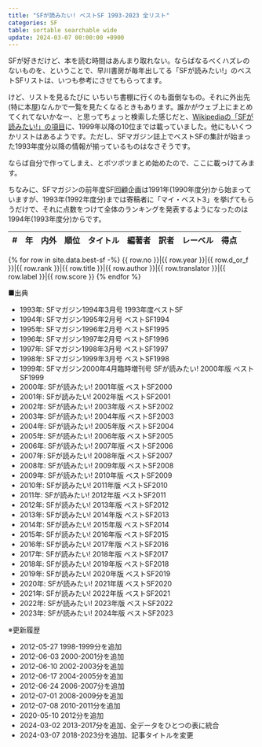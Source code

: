```yaml
---
title: "SFが読みたい! ベストSF 1993-2023 全リスト"
categories: SF
table: sortable searchable wide
update: 2024-03-07 00:00:00 +0900
---
```


SFが好きだけど、本を読む時間はあんまり取れない。ならばなるべくハズレのないものを、ということで、早川書房が毎年出してる「SFが読みたい!」のベストSFリストは、いつも参考にさせてもらってます。

けど、リストを見るたびに いちいち書棚に行くのも面倒なもの。それに外出先(特に本屋)なんかで一覧を見たくなるときもあります。誰かがウェブ上にまとめてくれてないかなー、と思ってちょっと検索した感じだと、[Wikipediaの「SFが読みたい!」の項目](http://ja.wikipedia.org/wiki/SF%E3%81%8C%E8%AA%AD%E3%81%BF%E3%81%9F%E3%81%84!)に、1999年以降の10位までは載っていました。他にもいくつかリストはあるようです。ただし、SFマガジン誌上でベストSFの集計が始まった1993年度分以降の情報が揃っているものはなさそうです。

ならば自分で作ってしまえ、とポツポツまとめ始めたので、ここに載っけてみます。

ちなみに、SFマガジンの前年度SF回顧企画は1991年(1990年度分)から始まっていますが、1993年(1992年度分)までは寄稿者に「マイ・ベスト3」を挙げてもらうだけで、それに点数をつけて全体のランキングを発表するようになったのは1994年(1993年度分)からです。

\#|年|内外|順位|タイトル|編著者|訳者|レーベル|得点
-|-|-|-|-|-|-|-|-
{% for row in site.data.best-sf -%}
<span>{{ row.no }}</span>|<span>{{ row.year }}</span>|<span>{{ row.d_or_f }}</span>|<span>{{ row.rank }}</span>|{{ row.title }}|{{ row.author }}|{{ row.translator }}|{{ row.label }}|<span>{{ row.score }}</span>
{% endfor %}

■出典

- 1993年: SFマガジン1994年3月号 1993年度ベストSF
- 1994年: SFマガジン1995年2月号 ベストSF1994
- 1995年: SFマガジン1996年2月号 ベストSF1995
- 1996年: SFマガジン1997年2月号 ベストSF1996
- 1997年: SFマガジン1998年3月号 ベストSF1997
- 1998年: SFマガジン1999年3月号 ベストSF1998
- 1999年: SFマガジン2000年4月臨時増刊号 SFが読みたい! 2000年版 ベストSF1999
- 2000年: SFが読みたい! 2001年版 ベストSF2000
- 2001年: SFが読みたい! 2002年版 ベストSF2001
- 2002年: SFが読みたい! 2003年版 ベストSF2002
- 2003年: SFが読みたい! 2004年版 ベストSF2003
- 2004年: SFが読みたい! 2005年版 ベストSF2004
- 2005年: SFが読みたい! 2006年版 ベストSF2005
- 2006年: SFが読みたい! 2007年版 ベストSF2006
- 2007年: SFが読みたい! 2008年版 ベストSF2007
- 2008年: SFが読みたい! 2009年版 ベストSF2008
- 2009年: SFが読みたい! 2010年版 ベストSF2009
- 2010年: SFが読みたい! 2011年版 ベストSF2010
- 2011年: SFが読みたい! 2012年版 ベストSF2011
- 2012年: SFが読みたい! 2013年版 ベストSF2012
- 2013年: SFが読みたい! 2014年版 ベストSF2013
- 2014年: SFが読みたい! 2015年版 ベストSF2014
- 2015年: SFが読みたい! 2016年版 ベストSF2015
- 2016年: SFが読みたい! 2017年版 ベストSF2016
- 2017年: SFが読みたい! 2018年版 ベストSF2017
- 2018年: SFが読みたい! 2019年版 ベストSF2018
- 2019年: SFが読みたい! 2020年版 ベストSF2019
- 2020年: SFが読みたい! 2021年版 ベストSF2020
- 2021年: SFが読みたい! 2022年版 ベストSF2021
- 2022年: SFが読みたい! 2023年版 ベストSF2022
- 2023年: SFが読みたい! 2024年版 ベストSF2023

※更新履歴

- 2012-05-27 1998-1999分を追加
- 2012-06-03 2000-2001分を追加
- 2012-06-10 2002-2003分を追加
- 2012-06-17 2004-2005分を追加
- 2012-06-24 2006-2007分を追加
- 2012-07-01 2008-2009分を追加
- 2012-07-08 2010-2011分を追加
- 2020-05-10 2012分を追加
- 2024-03-02 2013-2017分を追加、全データをひとつの表に統合
- 2024-03-07 2018-2023分を追加、記事タイトルを変更
